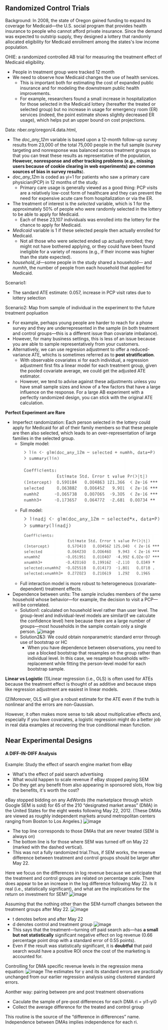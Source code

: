 ## Randomized Control Trials
Background: In 2008, the state of Oregon gained funding to expand its coverage for Medicaid—the U.S. social program that provides health insurance to people who cannot afford private insurance. Since the demand was expected to outstrip supply, they designed a lottery that randomly allocated eligibility for Medicaid enrollment among the states's low income population.

OHIE: a randomized controlled AB trial for measuring the treatment effect of Medicaid eligibility.
- People in treatment group were tracked 12 month
- We need to observe how Medicaid changes the use of health services. 
  - This is important both for estimating the cost of expanded public insurance and for modeling the downstream public health improvements. 
  - For example, researchers found a small increase in hospitalization for those selected in the Medicaid lottery (hereafter the treated or selected group) but no increase in usage for emergency room (ER) services (indeed, the point estimate shows slightly decreased ER usage), which helps put an upper bound on cost projections.

Data: nber.org/oregon/4.data.html,
- The *doc_any_12m* variable is based upon a 12-month follow-up survey results from 23,000 of the total 75,000 people in the full sample (survey targeting and nonresponse was balanced across treatment groups so that you can treat these results as representative of the population, **However, nonresponse and other tracking problems (e.g., missing users because of cookie clearing in web experiments) are common sources of bias in survey results**).
- *doc_any_12m* is coded as yi=1 for patients who saw a primary care physician(PCP) in 12 months of the study. 
  - Primary care usage is generally viewed as a good thing: PCP visits are a relatively low-cost form of healthcare and they can prevent the need for expensive acute care from hospitalization or via the ER.
- The treatment of interest is the *selected* variable, which is 1 for the approximately 50% of people who were randomly selected in the lottery to be able to apply for Medicaid.
  - Each of these 23,107 individuals was enrolled into the lottery for the chance to apply for Medicaid. 
- *Medicaid* variable is 1 if these selected people then actually enrolled for Medicaid. 
  - Not all those who were selected ended up actually enrolled; they might not have bothered applying, or they could have been found ineligible for a variety of reasons (e.g., if their income was higher than the state expected).
- *household_id*—some people in the study shared a household— and *numhh*, the number of people from each household that applied for Medicaid.

Scenario1: 
- The sandard ATE estimate: 0.057, increase in PCP visit rates due to lottery selection

Scenario2: Map from sample of individual in the experiment to the future treatment popluation
- For example, perhaps young people are harder to reach for a phone survey and they are underrepresented in the sample (in both treatment and control groups—this is a different issue than covariate imbalance).
- However, for many business settings, this is less of an issue because you are able to sample representatively from your customers.
- Alternatively, we can use regresion adjustment to offer a reduced-variance ATE, whichs is sometimes referred as to **post stratification**.
  - With observable covariates xi for each individual, a regression adjustment first fits a linear model for each treatment group, given the pooled covariate average, we could get the adjusted ATE estimator.
  - However, we tend to advise against these adjustments unless you have small sample sizes and know of a few factors that have a large influence on the response. For a large AB experiment with a perfectly randomized design, you can stick with the original ATE calculation.

**Perfect Experiment are Rare**
- Imperfect randomization: Each person selected in the lottery could apply for Medicaid for all of their family members so that these people are then also selected, which leads to an over-representation of large families in the selected group.
  - Simple model:
![image](/pic/simple_model.png)
  - Full model:
![image](/pic/full_model.png)
  - Full interaction model is more robust to heterogeneous (covariate-dependent) treatment effects.
- Dependence between units: The sample includes members of the same household whose behavior—for example, the decision to visit a PCP—will be correlated.
  - Solution1: calculated on household level rather than user level. The group-level and individual-level models are similar(if we calculate the confidence level) here because there are a large number of groups—most households in the sample contain only a single person.
![image](/pic/household_level.png)
  - Solution2&3: We could obtain nonparametric standard error through use of bootstrap or HC
    - When you have dependence between observations, you need to use a blocked bootstrap that resamples on the group rather than individual level. In this case, we resample households with-replacement while fitting the person-level model for each bootstrap sample.

**Linear vs Logistic**
(1)Linear regression (i.e., OLS) is often used for ATEs because the treatment effect is thought of as additive and because steps like regression adjustment are easiest in linear models. 

(2)Moreover, OLS will give a robust estimate for the ATE even if the truth is nonlinear and the errors are non-Gaussian. 

However, it often makes more sense to talk about multiplicative effects and, especially if you have covariates, a logistic regression might do a better job in real data examples at recovering the true conditional mean function.

## Near Experimental Designs
#### A DIFF-IN-DIFF Analysis
Example: Study the effect of search engine market from eBay
- What's the effect of paid search advertising
- What would happen to scale revenue if eBay stopped paying SEM
- Do they get any benefit from also appearing in sponsored slots, How big the benefits, it's worth the cost?

eBay stopped bidding on any AdWords (the marketplace through which Google SEM is sold) for 65 of the 210 “designated market areas” (DMA) in the United States for the eight weeks following May 22, 2012. (These DMAs are viewed as roughly independent markets around metropolitan centers ranging from Boston to Los Angeles.)
![image](/img/did_revenue.png)
- The top line corresponds to those DMAs that are never treated (SEM is always on)
- The bottom line is for those where SEM was turned off on May 22 (marked with the dashed vertical). 
- This was not a fully randomized trial.Thus, if SEM works, the revenue difference between treatment and control groups should be larger after May 22.

Here we focus on the differences in log revenue because we anticipate that the treatment and control groups are related on percentage scale. There does appear to be an increase in the log difference following May 22. Is it real (i.e., statistically significant), and what are the implications for the return on investment for SEM?
![image](/img/log_revenue_did.png)

Assuming that the nothing other than the SEM-turnoff changes between the treatment groups after May 22. 
![image](/img/did_regression_model.png)
- t denotes before and after May 22
- d denotes control and treatment group
![image](/img/did_regression_r.png)
- This says that the treatment—turning off paid search ads—has **a small but not statistically** significant negative effect on log revenue (0.66 percentage point drop with a standard error of 0.55 points). 
- Even if the result was statistically significant, it is **doubtful** that paid search would have a positive ROI once the cost of the marketing is accounted for.

Controlling for DMA specific revenue levels in the regression mena equation:
![image](/img/did_regression_model_dma.png)
The estimates for γ and its standard errors are practically unchanged from our earlier regression analysis using clustered standard errors.

Aonther way: pairing between pre and post treatment observations
- Caculate the sample of pre-post differences for each DMA ri = yi1-yi0
- Collect the average difference for the treated and control group

This routine is the source of the “difference in differences” name. Independence between DMAs implies independence for each ri.





